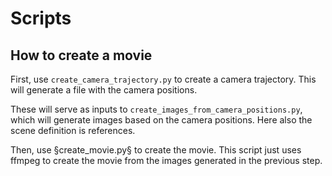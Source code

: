 # Scripts

## How to create a movie

First, use `create_camera_trajectory.py` to create a camera trajectory. This will generate a file with the camera
positions.

These will serve as inputs to `create_images_from_camera_positions.py`, which will generate images based on the camera
positions. Here also the scene definition is references.

Then, use §create_movie.py§ to create the movie. This script just uses ffmpeg to create the movie from the images
generated in the previous step.
